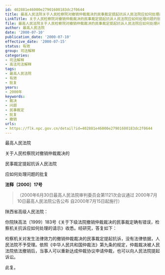 ```yaml
---
id: 402881e46000e27901600183dc2f0644
title: 最高人民法院关于人民检察院对撤销仲裁裁决的民事裁定提起抗诉人民法院应如何处理问题的批复
LinkTitle: 关于人民检察院对撤销仲裁裁决的民事裁定提起抗诉人民法院应如何处理问题的批复（2000）
file: 最高人民法院关于人民检察院对撤销仲裁裁决的民事裁定提起抗诉人民法院应如何处理问题的批复_20000710_402881e46000e27901600183dc2f0644.docx
author: 最高人民法院
date: '2000-07-10'
publication_date: '2000-07-10'
effective_date: '2000-07-15'
status: 有效
group: 司法解释
categories:
- 司法解释
- 高法司法解释
tags:
- 最高人民法院
- 有效
- 批复
years:
- 2000年
keywords:
- 裁决
- 问题
- 民事裁定
- 批复
- 撤销
urls:
- https://flk.npc.gov.cn/detail?id=402881e46000e27901600183dc2f0644
---
```


最高人民法院

关于人民检察院对撤销仲裁裁决的

民事裁定提起抗诉人民法院

应如何处理问题的批复

**法释〔2000〕17号**

> （2000年6月30日最高人民法院审判委员会第1121次会议通过 2000年7月10日最高人民法院公告公布 自2000年7月15日起施行）

陕西省高级人民法院：

你院陕高法〔1999〕183号《关于下级法院撤销仲裁裁决的民事裁定确有错误，检察机关抗诉应如何处理的请示》收悉。经研究，答复如下：

检察机关对发生法律效力的撤销仲裁裁决的民事裁定提起抗诉，没有法律依据，人民法院不予受理。依照《中华人民共和国仲裁法》第九条的规定，仲裁裁决被人民法院依法撤销后，当事人可以重新达成仲裁协议申请仲裁，也可以向人民法院提起诉讼。

此复。
